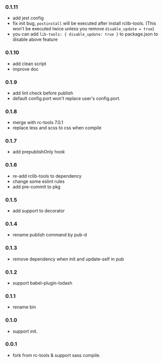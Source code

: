### 0.1.11
- add jest config
- fix init bug, `postinstall` will be executed after install rclib-tools. (This won't be executed twice unless you remove `disable_update = true`)
- you can add `lib-tools: { disable_update: true }` to package.json to disable above feature

### 0.1.10
- add clean script
- improve doc

### 0.1.9
- add lint check before publish
- default config.port won't replace user's config.port.

### 0.1.8
- merge with rc-tools 7.0.1
- replace less and scss to css when compile

### 0.1.7
- add prepublishOnly hook

### 0.1.6
- re-add rclib-tools to dependency
- change some eslint rules
- add pre-commit to pkg

### 0.1.5
- add support to decorator

### 0.1.4
- rename publish command by pub-d

### 0.1.3
- remove dependency when init and update-self in pub 

### 0.1.2
- support babel-plugin-lodash

### 0.1.1
- rename bin 

### 0.1.0
- support init.

### 0.0.1
- fork from rc-tools & support sass compile.
